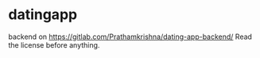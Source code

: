 # datingapp

backend on https://gitlab.com/Prathamkrishna/dating-app-backend/
Read the license before anything.
